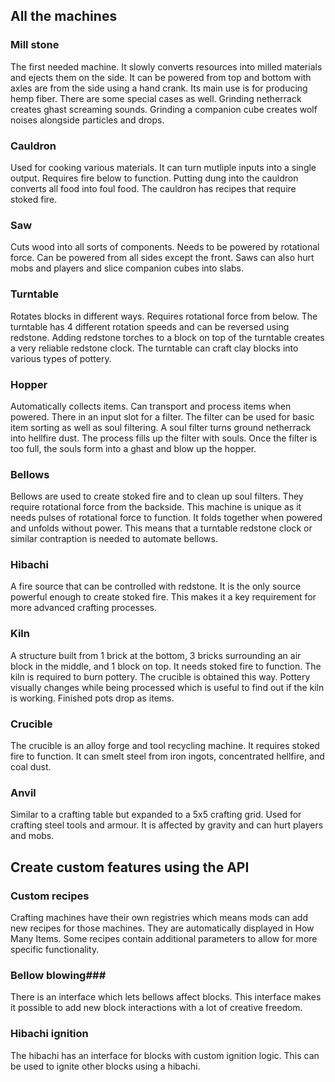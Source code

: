 ## All the machines ##
### Mill stone ###
The first needed machine. It slowly converts resources into milled materials and ejects them on the side. It can be powered from top and bottom with axles are from the side using a hand crank. Its main use is for producing hemp fiber. There are some special cases as well. Grinding netherrack creates ghast screaming sounds. Grinding a companion cube creates wolf noises alongside particles and drops.

### Cauldron ###
Used for cooking various materials. It can turn mutliple inputs into a single output. Requires fire below to function. Putting dung into the cauldron converts all food into foul food. The cauldron has recipes that require stoked fire.

### Saw ###
Cuts wood into all sorts of components. Needs to be powered by rotational force. Can be powered from all sides except the front. Saws can also hurt mobs and players and slice companion cubes into slabs.

### Turntable ###
Rotates blocks in different ways. Requires rotational force from below. The turntable has 4 different rotation speeds and can be reversed using redstone. Adding redstone torches to a block on top of the turntable creates a very reliable redstone clock. The turntable can craft clay blocks into various types of pottery.

### Hopper ###
Automatically collects items. Can transport and process items when powered. There in an input slot for a filter. The filter can be used for basic item sorting as well as soul filtering. A soul filter turns ground netherrack into hellfire dust. The process fills up the filter with souls. Once the filter is too full, the souls form into a ghast and blow up the hopper.

### Bellows ###
Bellows are used to create stoked fire and to clean up soul filters. They require rotational force from the backside. This machine is unique as it needs pulses of rotational force to function. It folds together when powered and unfolds without power. This means that a turntable redstone clock or similar contraption is needed to automate bellows.

### Hibachi ###
A fire source that can be controlled with redstone. It is the only source powerful enough to create stoked fire. This makes it a key requirement for more advanced crafting processes.

### Kiln ###
A structure built from 1 brick at the bottom, 3 bricks surrounding an air block in the middle, and 1 block on top. It needs stoked fire to function. The kiln is required to burn pottery. The crucible is obtained this way. Pottery visually changes while being processed which is useful to find out if the kiln is working. Finished pots drop as items.

### Crucible ###
The crucible is an alloy forge and tool recycling machine. It requires stoked fire to function. It can smelt steel from iron ingots, concentrated hellfire, and coal dust.

### Anvil ###
Similar to a crafting table but expanded to a 5x5 crafting grid. Used for crafting steel tools and armour. It is affected by gravity and can hurt players and mobs.

## Create custom features using the API ##
### Custom recipes ###
Crafting machines have their own registries which means mods can add new recipes for those machines. They are automatically displayed in How Many Items. Some recipes contain additional parameters to allow for more specific functionality.

### Bellow blowing###
There is an interface which lets bellows affect blocks. This interface makes it possible to add new block interactions with a lot of creative freedom.

### Hibachi ignition ###
The hibachi has an interface for blocks with custom ignition logic. This can be used to ignite other blocks using a hibachi.

